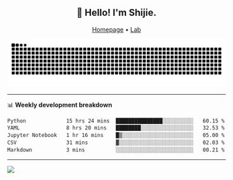 <h2 align="center">👋 Hello! I'm Shijie.</h2>
<p align="center">
  <a href="https://xu-shi-jie.github.io"> Homepage</a> •
  <a href="https://onoda-lab.jp"> Lab </a>
</p>

![Snake animation](https://github.com/xu-shi-jie/xu-shi-jie/blob/output/github-snake.svg)


-------

📊 **Weekly development breakdown**
<!--START_SECTION:waka-->

```txt
Python             15 hrs 24 mins  ███████████████░░░░░░░░░░   60.15 %
YAML               8 hrs 20 mins   ████████░░░░░░░░░░░░░░░░░   32.53 %
Jupyter Notebook   1 hr 16 mins    █▒░░░░░░░░░░░░░░░░░░░░░░░   05.00 %
CSV                31 mins         ▓░░░░░░░░░░░░░░░░░░░░░░░░   02.03 %
Markdown           3 mins          ░░░░░░░░░░░░░░░░░░░░░░░░░   00.21 %
```

<!--END_SECTION:waka-->

-------
![](https://komarev.com/ghpvc/?username=xu-shi-jie&style=flat-square&color=blue) 
